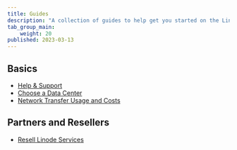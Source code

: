 ```yaml
---
title: Guides
description: "A collection of guides to help get you started on the Linode Platform"
tab_group_main:
    weight: 20
published: 2023-03-13
---
```


## Basics

- [Help & Support](/docs/products/platform/get-started/guides/support/)
- [Choose a Data Center](/docs/products/platform/get-started/guides/choose-a-data-center/)
- [Network Transfer Usage and Costs](/docs/products/platform/get-started/guides/network-transfer/)

## Partners and Resellers

- [Resell Linode Services](/docs/products/platform/get-started/guides/resell-services/)